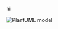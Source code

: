 


hi


![PlantUML model](http://www.plantuml.com/plantuml/png/7SZ14G8X30NGkrLe0Klk7Yt13YAR4OOGcF0pjA-pn_SUrRB6AU5wBy1SJoBddRuL9JwnnFCmY27bqUazpirslBWrTe8i75FP45sfSxMhqlppzWC0.svg)

